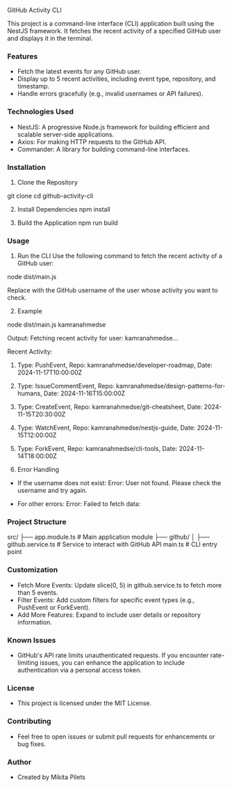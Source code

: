 GitHub Activity CLI

This project is a command-line interface (CLI) application built using the NestJS framework. It fetches the recent activity of a specified GitHub user and displays it in the terminal.

### Features
  - Fetch the latest events for any GitHub user.
  - Display up to 5 recent activities, including event type, repository, and timestamp.
  - Handle errors gracefully (e.g., invalid usernames or API failures).

### Technologies Used
  - NestJS: A progressive Node.js framework for building efficient and scalable server-side applications.
  - Axios: For making HTTP requests to the GitHub API.
  - Commander: A library for building command-line interfaces.

### Installation

1. Clone the Repository

  git clone <repository-url>
  cd github-activity-cli

2. Install Dependencies
  npm install

3. Build the Application
  npm run build

### Usage

1. Run the CLI Use the following command to fetch the recent activity of a GitHub user:

node dist/main.js <username>

Replace <username> with the GitHub username of the user whose activity you want to check.

2. Example

node dist/main.js kamranahmedse

Output:
Fetching recent activity for user: kamranahmedse...

Recent Activity:
1. Type: PushEvent, Repo: kamranahmedse/developer-roadmap, Date: 2024-11-17T10:00:00Z
2. Type: IssueCommentEvent, Repo: kamranahmedse/design-patterns-for-humans, Date: 2024-11-16T15:00:00Z
3. Type: CreateEvent, Repo: kamranahmedse/git-cheatsheet, Date: 2024-11-15T20:30:00Z
4. Type: WatchEvent, Repo: kamranahmedse/nestjs-guide, Date: 2024-11-15T12:00:00Z
5. Type: ForkEvent, Repo: kamranahmedse/cli-tools, Date: 2024-11-14T18:00:00Z


3. Error Handling

- If the username does not exist:
Error: User not found. Please check the username and try again.

- For other errors:
Error: Failed to fetch data: <error message>


### Project Structure

src/
├── app.module.ts          # Main application module
├── github/
│   ├── github.service.ts  # Service to interact with GitHub API
main.ts                    # CLI entry point

### Customization
- Fetch More Events: Update slice(0, 5) in github.service.ts to fetch more than 5 events.
- Filter Events: Add custom filters for specific event types (e.g., PushEvent or ForkEvent).
- Add More Features: Expand to include user details or repository information.

### Known Issues
- GitHub's API rate limits unauthenticated requests. If you encounter rate-limiting issues, you can enhance the application to include authentication via a personal access token.

### License
- This project is licensed under the MIT License.

### Contributing
- Feel free to open issues or submit pull requests for enhancements or bug fixes.

### Author
- Created by Mikita Pilets


